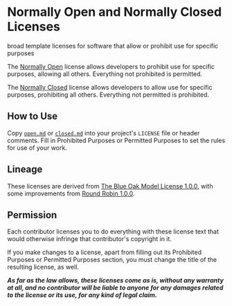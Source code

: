 # Normally Open and Normally Closed Licenses

broad template licenses for software that allow or prohibit use for specific purposes

The [Normally Open](./open.md) license allows developers to prohibit use for specific purposes, allowing all others.  Everything not prohibited is permitted.

The [Normally Closed](./clsed.md) license allows developers to allow use for specific purposes, prohibiting all others.  Everything not permitted is prohibited.

## How to Use

Copy [`open.md`](./open.md) or [`closed.md`](./closed.md) into your project's `LICENSE` file or header comments.  Fill in Prohibited Purposes or Permitted Purposes to set the rules for use of your work.

## Lineage

These licenses are derived from [The Blue Oak Model License 1.0.0](https://blueoakcouncil.org/license/1.0.0), with some improvements from [Round Robin 1.0.0](https://roundrobinlicense.com/1.0.0).

## Permission

Each contributor licenses you to do everything with these license text that would otherwise infringe that contributor's copyright in it.

If you make changes to a license, apart from filling out its Prohibited Purposes or Permitted Purposes section, you must change the title of the resulting license, as well.

***As far as the law allows, these licenses come as is, without any warranty at all, and no contributor will be liable to anyone for any damages related to the license or its use, for any kind of legal claim.***
